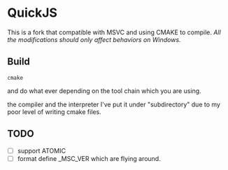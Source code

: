 # QuickJS
This is a fork that compatible with MSVC and using CMAKE to compile.
*All the modifications should only affect behaviors on Windows.*

## Build
```
cmake
```
and do what ever depending on the tool chain which you are using.

the compiler and the interpreter I've put it under "subdirectory" due to my poor level of writing cmake files.

## TODO
- [ ] support ATOMIC
- [ ] format define _MSC_VER which are flying around.